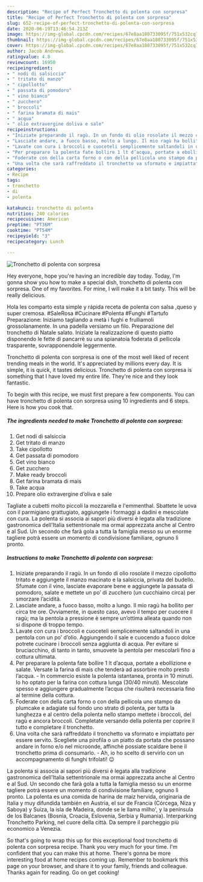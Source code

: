 ```yaml
---
description: "Recipe of Perfect Tronchetto di polenta con sorpresa"
title: "Recipe of Perfect Tronchetto di polenta con sorpresa"
slug: 652-recipe-of-perfect-tronchetto-di-polenta-con-sorpresa
date: 2020-06-19T13:46:54.213Z
image: https://img-global.cpcdn.com/recipes/67e8aa180733095f/751x532cq70/tronchetto-di-polenta-con-sorpresa-recipe-main-photo.jpg
thumbnail: https://img-global.cpcdn.com/recipes/67e8aa180733095f/751x532cq70/tronchetto-di-polenta-con-sorpresa-recipe-main-photo.jpg
cover: https://img-global.cpcdn.com/recipes/67e8aa180733095f/751x532cq70/tronchetto-di-polenta-con-sorpresa-recipe-main-photo.jpg
author: Jacob Andrews
ratingvalue: 4.8
reviewcount: 16950
recipeingredient:
- " nodi di salsiccia"
- " tritato di manzo"
- " cipollotto"
- " passata di pomodoro"
- " vino bianco"
- " zucchero"
- " broccoli"
- " farina bramata di mais"
- " acqua"
- " olio extravergine doliva e sale"
recipeinstructions:
- "Iniziate preparando il ragù. In un fondo di olio rosolate il mezzo cipollotto tritato e aggiungete il manzo macinato e la salsiccia, privata del budello. Sfumate con il vino, lasciate evaporare bene e aggiungete la passata di pomodoro, salate e mettete un po’ di zucchero (un cucchiaino circa) per smorzare l’acidità."
- "Lasciate andare, a fuoco basso, molto a lungo. Il mio ragù ha bollito per circa tre ore. Ovviamente, in questo caso, avevo il tempo per cuocere il ragù; ma la pentola a pressione è sempre un’ottima alleata quando non si dispone di troppo tempo."
- "Lavate con cura i broccoli e cuoceteli semplicemente saltandoli in una pentola con un po’ d’olio. Aggiungendo il sale e cuocendo a fuoco dolce potrete cucinare i broccoli senza aggiunta di acqua. Per evitare si bruciacchino, di tanto in tanto, smuovete la pentola per mescolarli fino a cottura ultimata."
- "Per preparare la polenta fate bollire 1 lt d’acqua, portate a ebollizione e salate. Versate la farina di mais che tenderà ad assorbire molto presto l’acqua. In commercio esiste la polenta istantanea, pronta in 10 minuti. Io ho optato per la farina con cottura lunga (30/40 minuti). Mescolate spesso e aggiungere gradualmente l’acqua che risulterà necessaria fino al termine della cottura."
- "Foderate con della carta forno o con della pellicola uno stampo da plumcake e adagiate sul fondo uno strato di polenta, per tutta la lunghezza e al centro della polenta nello stampo mettete i broccoli, del ragù e ancora broccoli. Completate versando della polenta per coprire il tutto e completare il tronchetto."
- "Una volta che sarà raffreddato il tronchetto va sformato e impiattato per essere servito. Scegliete una pirofila o un piatto da portata che possano andare in forno e/o nel microonde, affinchè possiate scaldare bene il tronchetto prima di consumarlo. Ah, io ho scelto di servirlo con un accompagnamento di funghi trifolati! 😉"
categories:
- Recipe
tags:
- tronchetto
- di
- polenta

katakunci: tronchetto di polenta 
nutrition: 240 calories
recipecuisine: American
preptime: "PT36M"
cooktime: "PT54M"
recipeyield: "3"
recipecategory: Lunch

---
```



![Tronchetto di polenta con sorpresa](https://img-global.cpcdn.com/recipes/67e8aa180733095f/751x532cq70/tronchetto-di-polenta-con-sorpresa-recipe-main-photo.jpg)

Hey everyone, hope you're having an incredible day today. Today, I'm gonna show you how to make a special dish, tronchetto di polenta con sorpresa. One of my favorites. For mine, I will make it a bit tasty. This will be really delicious.

Hola les comparto esta simple y rápida receta de polenta con salsa ,queso y super cremosa. #SaleRosa #Cucinare #Polenta #Funghi #Tartufo Preparazione: Iniziamo tagliando a metà i fughi e frulliamoli grossolanamente. In una padella versiamo un filo. Preparazione del tronchetto di Natale salato. Iniziate la realizzazione di questo piatto disponendo le fette di pancarrè su una spianatoia foderata di pellicola trasparente, sovrapponendole leggermente.

Tronchetto di polenta con sorpresa is one of the most well liked of recent trending meals in the world. It's appreciated by millions every day. It is simple, it is quick, it tastes delicious. Tronchetto di polenta con sorpresa is something that I have loved my entire life. They're nice and they look fantastic.


To begin with this recipe, we must first prepare a few components. You can have tronchetto di polenta con sorpresa using 10 ingredients and 6 steps. Here is how you cook that.

<!--inarticleads1-->

##### The ingredients needed to make Tronchetto di polenta con sorpresa:

1. Get  nodi di salsiccia
1. Get  tritato di manzo
1. Take  cipollotto
1. Get  passata di pomodoro
1. Get  vino bianco
1. Get  zucchero
1. Make ready  broccoli
1. Get  farina bramata di mais
1. Take  acqua
1. Prepare  olio extravergine d’oliva e sale


Tagliate a cubetti molto piccoli la mozzarella e l&#39;emmenthal. Sbattete le uova con il parmigiano grattugiato, aggiungete i formaggi a dadini e mescolate con cura. La polenta si associa ai sapori più diversi è legata alla tradizione gastronomica dell&#39;Italia settentrionale ma ormai apprezzata anche al Centro e al Sud. Un secondo che farà gola a tutta la famiglia messo su un enorme tagliere potrà essere un momento di condivisione familiare, ognuno lì pronto. 

<!--inarticleads2-->

##### Instructions to make Tronchetto di polenta con sorpresa:

1. Iniziate preparando il ragù. In un fondo di olio rosolate il mezzo cipollotto tritato e aggiungete il manzo macinato e la salsiccia, privata del budello. Sfumate con il vino, lasciate evaporare bene e aggiungete la passata di pomodoro, salate e mettete un po’ di zucchero (un cucchiaino circa) per smorzare l’acidità.
1. Lasciate andare, a fuoco basso, molto a lungo. Il mio ragù ha bollito per circa tre ore. Ovviamente, in questo caso, avevo il tempo per cuocere il ragù; ma la pentola a pressione è sempre un’ottima alleata quando non si dispone di troppo tempo.
1. Lavate con cura i broccoli e cuoceteli semplicemente saltandoli in una pentola con un po’ d’olio. Aggiungendo il sale e cuocendo a fuoco dolce potrete cucinare i broccoli senza aggiunta di acqua. Per evitare si bruciacchino, di tanto in tanto, smuovete la pentola per mescolarli fino a cottura ultimata.
1. Per preparare la polenta fate bollire 1 lt d’acqua, portate a ebollizione e salate. Versate la farina di mais che tenderà ad assorbire molto presto l’acqua. - In commercio esiste la polenta istantanea, pronta in 10 minuti. Io ho optato per la farina con cottura lunga (30/40 minuti). Mescolate spesso e aggiungere gradualmente l’acqua che risulterà necessaria fino al termine della cottura.
1. Foderate con della carta forno o con della pellicola uno stampo da plumcake e adagiate sul fondo uno strato di polenta, per tutta la lunghezza e al centro della polenta nello stampo mettete i broccoli, del ragù e ancora broccoli. Completate versando della polenta per coprire il tutto e completare il tronchetto.
1. Una volta che sarà raffreddato il tronchetto va sformato e impiattato per essere servito. Scegliete una pirofila o un piatto da portata che possano andare in forno e/o nel microonde, affinchè possiate scaldare bene il tronchetto prima di consumarlo. - Ah, io ho scelto di servirlo con un accompagnamento di funghi trifolati! 😉


La polenta si associa ai sapori più diversi è legata alla tradizione gastronomica dell&#39;Italia settentrionale ma ormai apprezzata anche al Centro e al Sud. Un secondo che farà gola a tutta la famiglia messo su un enorme tagliere potrà essere un momento di condivisione familiare, ognuno lì pronto. La polenta es una comida de harina de maíz hervida, originaria de Italia y muy difundida también en Austria, el sur de Francia (Córcega, Niza y Saboya) y Suiza, la isla de Madeira, donde se le llama milho&#39;, y la península de los Balcanes (Bosnia, Croacia, Eslovenia, Serbia y Rumania). Interparking Tronchetto Parking, nel cuore della città. Da sempre il parcheggio più economico a Venezia. 

So that's going to wrap this up for this exceptional food tronchetto di polenta con sorpresa recipe. Thank you very much for your time. I'm confident that you can make this at home. There's gonna be more interesting food at home recipes coming up. Remember to bookmark this page on your browser, and share it to your family, friends and colleague. Thanks again for reading. Go on get cooking!
